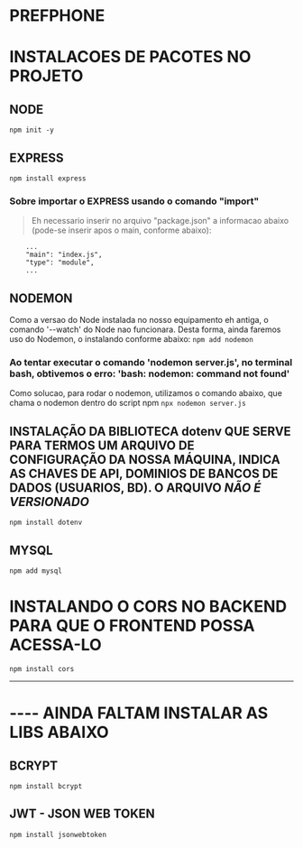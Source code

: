 # PREFPHONE

# INSTALACOES DE PACOTES NO PROJETO

## NODE
`npm init -y`

## EXPRESS
`npm install express`

### Sobre importar o EXPRESS usando o comando "import"
> Eh necessario inserir no arquivo "package.json" a informacao abaixo (pode-se inserir apos o main, conforme abaixo):
```
    ...
    "main": "index.js",
    "type": "module",
    ...
```

## NODEMON 
Como a versao do Node instalada no nosso equipamento eh antiga, o comando '--watch' do Node nao funcionara. Desta forma, ainda faremos uso do Nodemon, o instalando conforme abaixo:
`npm add nodemon`
### Ao tentar executar o comando 'nodemon server.js', no terminal bash, obtivemos o erro: 'bash: nodemon: command not found'
Como solucao, para rodar o nodemon, utilizamos o comando abaixo, que chama o nodemon dentro do script npm
`npx nodemon server.js`

## INSTALAÇÃO DA BIBLIOTECA __dotenv__ QUE SERVE PARA TERMOS UM ARQUIVO DE CONFIGURAÇÃO DA NOSSA MÁQUINA, INDICA AS CHAVES DE API, DOMINIOS DE BANCOS DE DADOS (USUARIOS, BD). O ARQUIVO *NÃO É VERSIONADO*
`npm install dotenv`

## MYSQL
`npm add mysql`

# INSTALANDO O CORS NO BACKEND PARA QUE O FRONTEND POSSA ACESSA-LO
`npm install cors`
***

# ---- AINDA FALTAM INSTALAR AS LIBS ABAIXO
## BCRYPT
`npm install bcrypt`

## JWT - JSON WEB TOKEN
`npm install jsonwebtoken`


